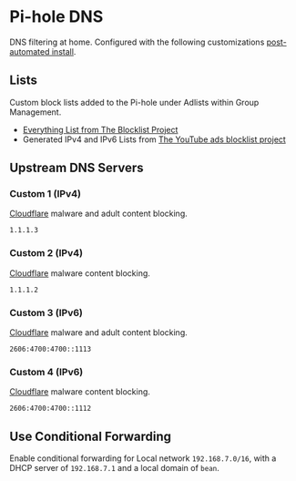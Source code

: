 # Pi-hole DNS

DNS filtering at home.  Configured with the following customizations [post-automated install](/pi-hole/pi-hole/#one-step-automated-install).

## Lists

Custom block lists added to the Pi-hole under Adlists within Group Management.

* [Everything List from The Blocklist Project](/blocklistproject/Lists#lists)
* Generated IPv4 and IPv6 Lists from [The YouTube ads blocklist project](/Ewpratten/youtube_ad_blocklist)

## Upstream DNS Servers

### Custom 1 (IPv4)

[Cloudflare](https://1.1.1.3) malware and adult content blocking.

`1.1.1.3`

### Custom 2 (IPv4)

[Cloudflare](https://1.1.1.2) malware content blocking.


`1.1.1.2`

### Custom 3 (IPv6)

[Cloudflare](https://1.1.1.3) malware and adult content blocking.

`2606:4700:4700::1113`

### Custom 4 (IPv6)

[Cloudflare](https://1.1.1.2) malware content blocking.

`2606:4700:4700::1112`

## Use Conditional Forwarding

Enable conditional forwarding for Local network `192.168.7.0/16`, with a DHCP server of `192.168.7.1` and a local domain of `bean`.
